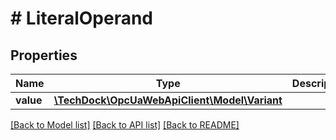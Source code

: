 # # LiteralOperand

## Properties

Name | Type | Description | Notes
------------ | ------------- | ------------- | -------------
**value** | [**\TechDock\OpcUaWebApiClient\Model\Variant**](Variant.md) |  | [optional]

[[Back to Model list]](../../README.md#models) [[Back to API list]](../../README.md#endpoints) [[Back to README]](../../README.md)
